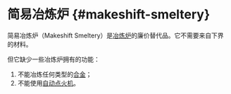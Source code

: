 # 简易冶炼炉 {#makeshift-smeltery}

简易冶炼炉（Makeshift Smeltery）是[冶炼炉](/Smeltery)的廉价替代品。它不需要来自下界的材料。

但它缺少一些冶炼炉拥有的功能：

1. 不能冶炼任何类型的[合金](/Ingots#alloys)；
2. 不能使用[自动点火机](/Automatic-Ignition-Chamber)。
